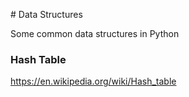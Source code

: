 # Data Structures

Some common data structures in Python

### Hash Table
https://en.wikipedia.org/wiki/Hash_table
